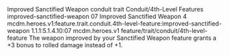 <ability>
  <name>Improved Sanctified Weapon</name>
  <metadata>
    <class>conduit</class>
    <feature_type>trait</feature_type>
    <file_dpath>Conduit/4th-Level Features</file_dpath>
    <item_id>improved-sanctified-weapon</item_id>
    <item_index>07</item_index>
    <item_name>Improved Sanctified Weapon</item_name>
    <level>4</level>
    <scc>mcdm.heroes.v1:feature.trait.conduit.4th-level-feature:improved-sanctified-weapon</scc>
    <scdc>1.1.1:5.1.4.10:07</scdc>
    <source>mcdm.heroes.v1</source>
    <type>feature/trait/conduit/4th-level-feature</type>
  </metadata>
  <effects>
    <effect type="mundane">The weapon improved by your Sanctified Weapon feature grants a +3 bonus to rolled damage instead of +1.</effect>
  </effects>
</ability>
